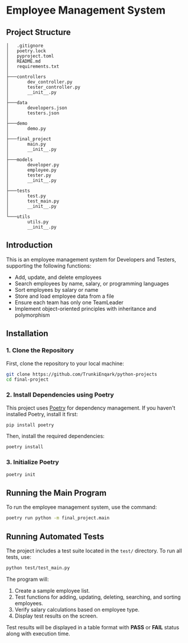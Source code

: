 # Employee Management System

## Project Structure

```
│   .gitignore
│   poetry.lock
│   pyproject.toml
│   README.md
│   requirements.txt
│
├───controllers
│       dev_controller.py
│       tester_controller.py
│       __init__.py
│
├───data
│       developers.json
│       testers.json
│
├───demo
│       demo.py
│
├───final_project
│       main.py
│       __init__.py
│
├───models
│       developer.py
│       employee.py
│       tester.py
│       __init__.py
│
├───tests
│       test.py
│       test_main.py
│       __init__.py
│
└───utils
        utils.py
        __init__.py
```

## Introduction
This is an employee management system for Developers and Testers, supporting the following functions:
- Add, update, and delete employees
- Search employees by name, salary, or programming languages
- Sort employees by salary or name
- Store and load employee data from a file
- Ensure each team has only one TeamLeader
- Implement object-oriented principles with inheritance and polymorphism

## Installation

### 1. Clone the Repository
First, clone the repository to your local machine:
```sh
git clone https://github.com/TrunkiEnqark/python-projects
cd final-project
```

### 2. Install Dependencies using Poetry
This project uses [Poetry](https://python-poetry.org/) for dependency management. If you haven't installed Poetry, install it first:
```sh
pip install poetry
```
Then, install the required dependencies:
```sh
poetry install
```

### 3. Initialize Poetry
```sh
poetry init
```

## Running the Main Program
To run the employee management system, use the command:
```sh
poetry run python -m final_project.main
```

## Running Automated Tests
The project includes a test suite located in the `test/` directory. To run all tests, use:
```sh
python test/test_main.py
```
The program will:
1. Create a sample employee list.
2. Test functions for adding, updating, deleting, searching, and sorting employees.
3. Verify salary calculations based on employee type.
4. Display test results on the screen.

Test results will be displayed in a table format with **PASS** or **FAIL** status along with execution time.
